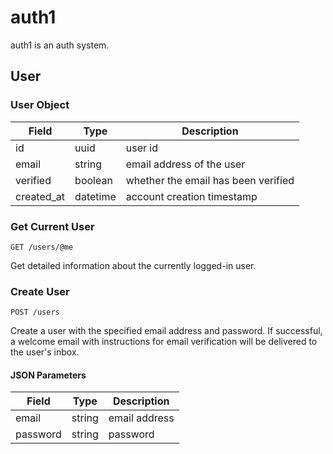 # auth1

auth1 is an auth system.

## User

### User Object

| Field      | Type     | Description                         |
| ---------- | -------- | ----------------------------------- |
| id         | uuid     | user id                             |
| email      | string   | email address of the user           |
| verified   | boolean  | whether the email has been verified |
| created_at | datetime | account creation timestamp          |

### Get Current User

`GET /users/@me`

Get detailed information about the currently logged-in user.

### Create User

`POST /users`

Create a user with the specified email address and password. If successful, a welcome email
with instructions for email verification will be delivered to the user's inbox.

#### JSON Parameters

| Field    | Type   | Description   |
| -------- | ------ | ------------- |
| email    | string | email address |
| password | string | password      |
